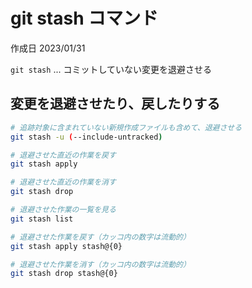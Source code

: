 # git stash コマンド

作成日 2023/01/31

`git stash`  ... コミットしていない変更を退避させる

## 変更を退避させたり、戻したりする

```bash
# 追跡対象に含まれていない新規作成ファイルも含めて、退避させる
git stash -u (--include-untracked)

# 退避させた直近の作業を戻す
git stash apply

# 退避させた直近の作業を消す
git stash drop

# 退避させた作業の一覧を見る
git stash list

# 退避させた作業を戻す（カッコ内の数字は流動的）
git stash apply stash@{0}

# 退避させた作業を消す（カッコ内の数字は流動的）
git stash drop stash@{0}
```
